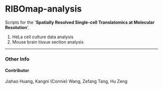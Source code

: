 # RIBOmap-analysis

Scripts for the '**Spatially Resolved Single-cell Translatomics at Molecular Resolution**'. 

1. HeLa cell culture data analysis
2. Mouse brain tissue section analysis

***


### Other Info

#### Contributor

Jiahao Huang, Kangni (Connie) Wang, Zefang Tang, Hu Zeng
